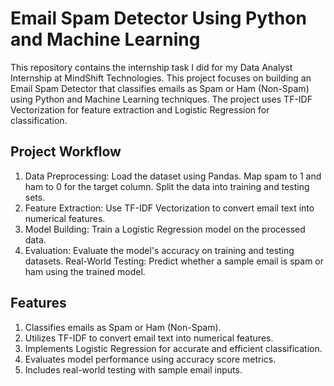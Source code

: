 # Email Spam Detector Using Python and Machine Learning
This repository contains the internship task I did for my Data Analyst Internship at MindShift Technologies. This project focuses on building an Email Spam Detector that classifies emails as Spam or Ham (Non-Spam) using Python and Machine Learning techniques. The project uses TF-IDF Vectorization for feature extraction and Logistic Regression for classification.
## Project Workflow
1. Data Preprocessing:
Load the dataset using Pandas.
Map spam to 1 and ham to 0 for the target column.
Split the data into training and testing sets.
2. Feature Extraction:
Use TF-IDF Vectorization to convert email text into numerical features.
3. Model Building:
Train a Logistic Regression model on the processed data.
4. Evaluation:
Evaluate the model's accuracy on training and testing datasets.
Real-World Testing:
Predict whether a sample email is spam or ham using the trained model.

## Features
1. Classifies emails as Spam or Ham (Non-Spam).
2. Utilizes TF-IDF to convert email text into numerical features.
3. Implements Logistic Regression for accurate and efficient classification.
4. Evaluates model performance using accuracy score metrics.
5. Includes real-world testing with sample email inputs.
